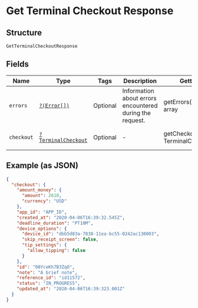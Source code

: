 
# Get Terminal Checkout Response

## Structure

`GetTerminalCheckoutResponse`

## Fields

| Name | Type | Tags | Description | Getter | Setter |
|  --- | --- | --- | --- | --- | --- |
| `errors` | [`?(Error[])`](/doc/models/error.md) | Optional | Information about errors encountered during the request. | getErrors(): ?array | setErrors(?array errors): void |
| `checkout` | [`?TerminalCheckout`](/doc/models/terminal-checkout.md) | Optional | - | getCheckout(): ?TerminalCheckout | setCheckout(?TerminalCheckout checkout): void |

## Example (as JSON)

```json
{
  "checkout": {
    "amount_money": {
      "amount": 2610,
      "currency": "USD"
    },
    "app_id": "APP_ID",
    "created_at": "2020-04-06T16:39:32.545Z",
    "deadline_duration": "PT10M",
    "device_options": {
      "device_id": "dbb5d83a-7838-11ea-bc55-0242ac130003",
      "skip_receipt_screen": false,
      "tip_settings": {
        "allow_tipping": false
      }
    },
    "id": "08YceKh7B3ZqO",
    "note": "A brief note",
    "reference_id": "id11572",
    "status": "IN_PROGRESS",
    "updated_at": "2020-04-06T16:39:323.001Z"
  }
}
```

